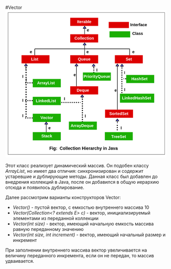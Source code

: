 #Vector
![img.png](../../img.png)

Этот класс реализует динамический массив. Он подобен классу _ArrayList_, но имеет два отличия: синхронизирован и содержит устаревшие и дублирующие методы.
Данная класс был добавлен до внедрения коллекций в Java, после он добавился в общую иерархию отсюда и появилось дублирование.

Далее рассмотрим варианты конструкторов Vector:

- _Vector()_ - пустой вектор, с емкостью внутреннего массива 10
- _Vector(Collection<? extends E> c)_ - вектор, инициализируемый элементами из переданной коллекции
- _Vector(int size)_ - вектор, имеющий начальную емкость массива равную переданному значению
- _Vector(int size, int increment)_ - вектор, имеющий начальный размер и инкремент

При заполнении внутреннего массива вектор увеличивается на величину переданного инкремента, если он не передан, то массив удваивается.



